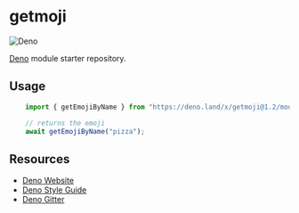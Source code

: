 # getmoji

![Deno](https://github.com/js-pugilist/getmoji/workflows/Deno/badge.svg?branch=master)

[Deno](https://deno.land) module starter repository.

## Usage

```typescript
    import { getEmojiByName } from "https://deno.land/x/getmoji@1.2/mod.ts";

    // returns the emoji 
    await getEmojiByName("pizza");
```


## Resources

- [Deno Website](https://deno.land)
- [Deno Style Guide](https://deno.land/std/style_guide.md)
- [Deno Gitter](https://gitter.im/denolife/Lobby)